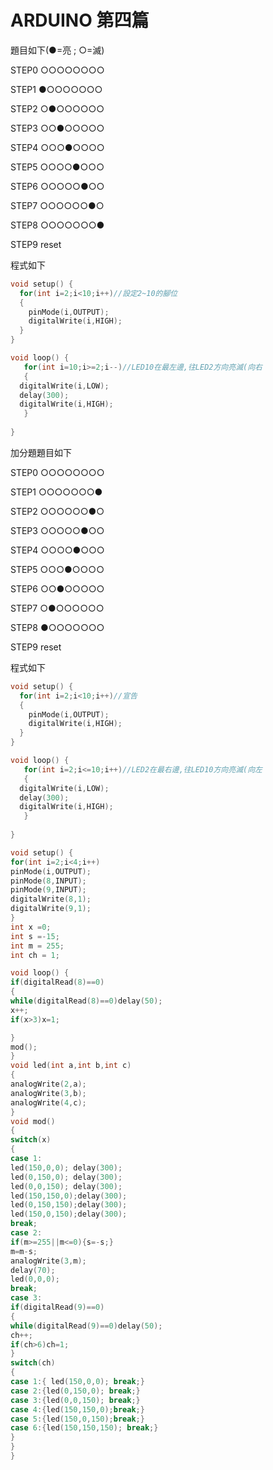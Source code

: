 # ARDUINO 第四篇
題目如下(●=亮 ; ○=滅)</p>
STEP0 ○○○○○○○○</p>
STEP1 ●○○○○○○○</p>
STEP2 ○●○○○○○○</p>
STEP3 ○○●○○○○○</p>
STEP4 ○○○●○○○○</p>
STEP5 ○○○○●○○○</p>
STEP6 ○○○○○●○○</p>
STEP7 ○○○○○○●○</p>
STEP8 ○○○○○○○●</p>
STEP9 reset</p>

程式如下</p>
```C++
void setup() {
  for(int i=2;i<10;i++)//設定2~10的腳位
  {
    pinMode(i,OUTPUT);
    digitalWrite(i,HIGH);
  }
}

void loop() {
   for(int i=10;i>=2;i--)//LED10在最左邊,往LED2方向亮滅(向右
   {
  digitalWrite(i,LOW);
  delay(300);
  digitalWrite(i,HIGH); 
   }
  
}
```
加分題題目如下</p>
STEP0 ○○○○○○○○</p>
STEP1 ○○○○○○○●</p>
STEP2 ○○○○○○●○</p>
STEP3 ○○○○○●○○</p>
STEP4 ○○○○●○○○</p>
STEP5 ○○○●○○○○</p>
STEP6 ○○●○○○○○</p>
STEP7 ○●○○○○○○</p>
STEP8 ●○○○○○○○</p>
STEP9 reset</p>
程式如下
```C++
void setup() {
  for(int i=2;i<10;i++)//宣告
  {
    pinMode(i,OUTPUT);
    digitalWrite(i,HIGH);
  }
}

void loop() {
   for(int i=2;i<=10;i++)//LED2在最右邊,往LED10方向亮滅(向左
   {
  digitalWrite(i,LOW);
  delay(300);
  digitalWrite(i,HIGH); 
   }
  
}
```
```c++
void setup() {
for(int i=2;i<4;i++)
pinMode(i,OUTPUT);
pinMode(8,INPUT);
pinMode(9,INPUT);
digitalWrite(8,1);
digitalWrite(9,1);
}
int x =0;
int s =-15;
int m = 255;
int ch = 1;

void loop() {
if(digitalRead(8)==0)
{
while(digitalRead(8)==0)delay(50);
x++;
if(x>3)x=1;

}
mod();
}
void led(int a,int b,int c)
{
analogWrite(2,a);
analogWrite(3,b);
analogWrite(4,c);
}
void mod()
{
switch(x)
{
case 1:
led(150,0,0); delay(300);
led(0,150,0); delay(300);
led(0,0,150); delay(300);
led(150,150,0);delay(300);
led(0,150,150);delay(300);
led(150,0,150);delay(300);
break;
case 2:
if(m>=255||m<=0){s=-s;}
m=m-s;
analogWrite(3,m);
delay(70);
led(0,0,0);
break;
case 3:
if(digitalRead(9)==0)
{
while(digitalRead(9)==0)delay(50);
ch++;
if(ch>6)ch=1;
}
switch(ch)
{
case 1:{ led(150,0,0); break;}
case 2:{led(0,150,0); break;}
case 3:{led(0,0,150); break;}
case 4:{led(150,150,0);break;}
case 5:{led(150,0,150);break;}
case 6:{led(150,150,150); break;}
}
}
}
```
